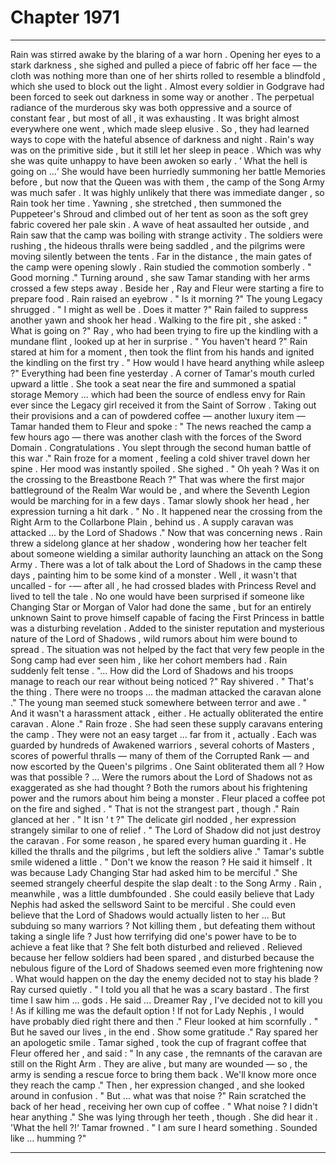 
# Chapter 1971


---

Rain was stirred awake by the blaring of a war horn . Opening her eyes to a stark darkness , she sighed and pulled a piece of fabric off her face — the cloth was nothing more than one of her shirts rolled to resemble a blindfold , which she used to block out the light .
Almost every soldier in Godgrave had been forced to seek out darkness in some way or another . The perpetual radiance of the murderous sky was both oppressive and a source of constant fear , but most of all , it was exhausting . It was bright almost everywhere one went , which made sleep elusive . So , they had learned ways to cope with the hateful absence of darkness and night .
Rain's way was on the primitive side , but it still let her sleep in peace . Which was why she was quite unhappy to have been awoken so early . ‘ What the hell is going on ...‘
She would have been hurriedly summoning her battle Memories before , but now that the Queen was with them , the camp of the Song Army was much safer . It was highly unlikely that there was immediate danger , so Rain took her time .
Yawning , she stretched , then summoned the Puppeteer's Shroud and climbed out of her tent as soon as the soft grey fabric covered her pale skin . A wave of heat assaulted her outside , and Rain saw that the camp was boiling with strange activity .
The soldiers were rushing , the hideous thralls were being saddled , and the pilgrims were moving silently between the tents . Far in the distance , the main gates of the camp were opening slowly .
Rain studied the commotion somberly .
" Good morning ."
Turning around , she saw Tamar standing with her arms crossed a few steps away . Beside her , Ray and Fleur were starting a fire to prepare food .
Rain raised an eyebrow .
" Is it morning ?"
The young Legacy shrugged .
" I might as well be . Does it matter ?"
Rain failed to suppress another yawn and shook her head .
Walking to the fire pit , she asked :
" What is going on ?"
Ray , who had been trying to fire up the kindling with a mundane flint , looked up at her in surprise .
" You haven't heard ?"
Rain stared at him for a moment , then took the flint from his hands and ignited the kindling on the first try .
" How would I have heard anything while asleep ?"
Everything had been fine yesterday .
A corner of Tamar's mouth curled upward a little . She took a seat near the fire and summoned a spatial storage Memory ... which had been the source of endless envy for Rain ever since the Legacy girl received it from the Saint of Sorrow .
Taking out their provisions and a can of powdered coffee — another luxury item — Tamar handed them to Fleur and spoke :
" The news reached the camp a few hours ago — there was another clash with the forces of the Sword Domain . Congratulations . You slept through the second human battle of this war ."
Rain froze for a moment , feeling a cold shiver travel down her spine . Her mood was instantly spoiled .
She sighed .
" Oh yeah ? Was it on the crossing to the Breastbone Reach ?"
That was where the first major battleground of the Realm War would be , and where the Seventh Legion would be marching for in a few days .
Tamar slowly shook her head , her expression turning a hit dark .
" No . It happened near the crossing from the Right Arm to the Collarbone Plain , behind us . A supply caravan was attacked ... by the Lord of Shadows ."
Now that was concerning news .
Rain threw a sidelong glance at her shadow , wondering how her teacher felt about someone wielding a similar authority launching an attack on the Song Army .
There was a lot of talk about the Lord of Shadows in the camp these days , painting him to be some kind of a monster . Well , it wasn't that uncalled - for -— after all , he had crossed blades with Princess Revel and lived to tell the tale .
No one would have been surprised if someone like Changing Star or Morgan of Valor had done the same , but for an entirely unknown Saint to prove himself capable of facing the First Princess in battle was a disturbing revelation . Added to the sinister reputation and mysterious nature of the Lord of Shadows , wild rumors about him were bound to spread .
The situation was not helped by the fact that very few people in the Song camp had ever seen him , like her cohort members had .
Rain suddenly felt tense .
"... How did the Lord of Shadows and his troops manage to reach our rear without being noticed ?"
Ray shivered .
" That's the thing . There were no troops ... the madman attacked the caravan alone ."
The young man seemed stuck somewhere between terror and awe . " And it wasn't a harassment attack , either . He actually obliterated the entire caravan . Alone ."
Rain froze .
She had seen these supply caravans entering the camp . They were not an easy target ... far from it , actually . Each was guarded by hundreds of Awakened warriors , several cohorts of Masters , scores of powerful thralls — many of them of the Corrupted Rank — and now escorted by the Queen's pilgrims .
One Saint obliterated them all ? How was that possible ?
... Were the rumors about the Lord of Shadows not as exaggerated as she had thought ?
Both the rumors about his frightening power and the rumors about him being a monster .
Fleur placed a coffee pot on the fire and sighed .
" That is not the strangest part , though ."
Rain glanced at her .
" It isn ‘ t ?"
The delicate girl nodded , her expression strangely similar to one of relief .
" The Lord of Shadow did not just destroy the caravan . For some reason , he spared every human guarding it . He killed the thralls and the pilgrims , but left the soldiers alive ."
Tamar's subtle smile widened a little .
" Don't we know the reason ? He said it himself . It was because Lady Changing Star had asked him to be merciful ."
She seemed strangely cheerful despite the slap dealt : to the Song Army . Rain , meanwhile , was a little dumbfounded .
She could easily believe that Lady Nephis had asked the sellsword Saint to be merciful . She could even believe that the Lord of Shadows would actually listen to her ...
But subduing so many warriors ? Not killing them , but defeating them without taking a single life ?
Just how terrifying did one's power have to be to achieve a feat like that ?
She felt both disturbed and relieved . Relieved because her fellow soldiers had been spared , and disturbed because the nebulous figure of the Lord of Shadows seemed even more frightening now .
What would happen on the day the enemy decided not to stay his blade ?
Ray cursed quietly .
" I told you all that he was a scary bastard . The first time I saw him ... gods . He said ... Dreamer Ray , I've decided not to kill you ! As if killing me was the default option ! If not for Lady Nephis , I would have probably died right there and then ."
Fleur looked at him scornfully .
" But he saved our lives , in the end . Show some gratitude ."
Ray spared her an apologetic smile .
Tamar sighed , took the cup of fragrant coffee that Fleur offered her , and said :
" In any case , the remnants of the caravan are still on the Right Arm . They are alive , but many are wounded — so , the army is sending a rescue force to bring them back . We'll know more once they reach the camp ."
Then , her expression changed , and she looked around in confusion .
" But ... what was that noise ?"
Rain scratched the back of her head , receiving her own cup of coffee . " What noise ? I didn't hear anything ."
She was lying through her teeth , though .
She did hear it .
'What the hell ?!‘
Tamar frowned .
" I am sure I heard something . Sounded like ... humming ?"

---

